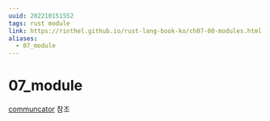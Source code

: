 ```yaml
---
uuid: 202210151552
tags: rust module
link: https://rinthel.github.io/rust-lang-book-ko/ch07-00-modules.html
aliases: 
  - 07_module 
---
```


# 07_module
[communcator](./archive/communicator/) 참조